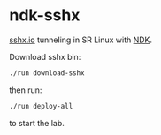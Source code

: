 # ndk-sshx

[sshx.io](https://sshx.io) tunneling in SR Linux with [NDK](https://learn.srlinux.dev/ndk/).

Download sshx bin:

```bash
./run download-sshx
```

then run:

```bash
./run deploy-all
```

to start the lab.
